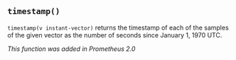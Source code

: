 ## `timestamp()`

`timestamp(v instant-vector)` returns the timestamp of each of the samples of
the given vector as the number of seconds since January 1, 1970 UTC.

*This function was added in Prometheus 2.0*
